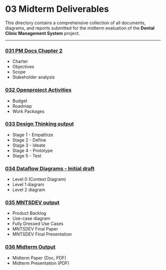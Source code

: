 # 03 Midterm Deliverables

This directory contains a comprehensive collection of all documents, diagrams, and reports submitted for the midterm evaluation of the **Dental Clinic Management System** project.

---

### [031 PM Docs Chapter 2](./031%20PM%20Docs%20Chapter%202/)
- Charter
- Objectives
- Scope
- Stakeholder analysis

### [032 Openproject Activities](./032%20Openproject%20Activities/)
- Budget
- Roadmap
- Work Packages

### [033 Design Thinking output](./033%20Design%20Thinking%20output/)
- Stage 1 - Empathize
- Stage 2 - Define
- Stage 3 - Ideate
- Stage 4 - Prototype
- Stage 5 - Test

### [034 Dataflow Diagrams - Initial draft](./034%20Dataflow%20Diagrams%20-%20Initial%20draft/)
- Level 0 (Context Diagram)
- Level 1 diagram
- Level 2 diagram

### [035 MNTSDEV output](./035%20MNTSDEV%20output/)
- Product Backlog
- Use-case diagram
- Fully Dressed Use Cases
- MNTSDEV Final Paper
- MNTSDEV Final Presentation

### [036 Midterm Output](./036%20Midterm%20Output/)
- Midterm Paper (Doc, PDF)
- Midterm Presentation (PDF)